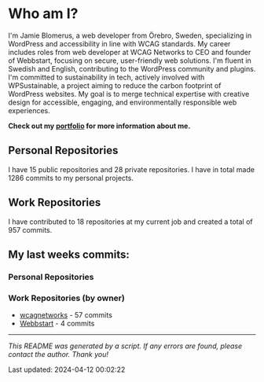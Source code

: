 # Who am I?
I'm Jamie Blomerus, a web developer from Örebro, Sweden, specializing in WordPress and accessibility in line with WCAG standards. My career includes roles from web developer at WCAG Networks to CEO and founder of Webbstart, focusing on secure, user-friendly web solutions. I'm fluent in Swedish and English, contributing to the WordPress community and plugins. I'm committed to sustainability in tech, actively involved with WPSustainable, a project aiming to reduce the carbon footprint of WordPress websites. My goal is to merge technical expertise with creative design for accessible, engaging, and environmentally responsible web experiences.

**Check out my [portfolio](jamie.blomerus.se) for more information about me.**

## Personal Repositories
I have 15 public repositories and 28 private repositories. I have in total made 1286 commits to my personal projects.

## Work Repositories
I have contributed to 18 repositories at my current job and created a total of 957 commits.
## My last weeks commits:
### Personal Repositories

### Work Repositories (by owner)
* [wcagnetworks](https://github.com/wcagnetworks) - 57 commits
* [Webbstart](https://github.com/Webbstart) - 4 commits

---

*This README was generated by a script. If any errors are found, please contact the author. Thank you!*

Last updated: 2024-04-12 00:02:22